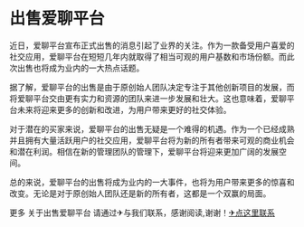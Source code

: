 # 出售爱聊平台

近日，爱聊平台宣布正式出售的消息引起了业界的关注。作为一款备受用户喜爱的社交应用，爱聊平台在短短几年内就取得了相当可观的用户基数和市场份额。而此次出售也将成为业内的一大热点话题。

据了解，爱聊平台的出售是由于原创始人团队决定专注于其他创新项目的发展，而将爱聊平台交由更有实力和资源的团队来进一步发展和壮大。这也意味着，爱聊平台未来将迎来更多的创新和改进，为用户带来更好的社交体验。

对于潜在的买家来说，爱聊平台的出售无疑是一个难得的机遇。作为一个已经成熟并且拥有大量活跃用户的社交应用，爱聊平台将为新的所有者带来可观的商业机会和潜在利润。相信在新的管理团队的管理下，爱聊平台将迎来更加广阔的发展空间。

总的来说，爱聊平台的出售将成为业内的一大事件，也将为用户带来更多的惊喜和改变。无论是对于原创始人团队还是新的所有者，这都是一个双赢的局面。

更多 关于出售爱聊平台 请通过✈与我们联系，感谢阅读,谢谢！[✈点这里联系](https://ww.k02.cc)